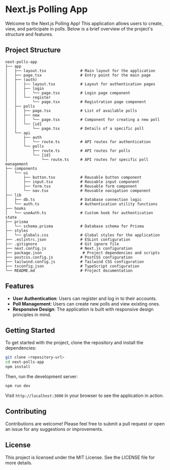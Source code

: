 # Next.js Polling App

Welcome to the Next.js Polling App! This application allows users to create, view, and participate in polls. Below is a brief overview of the project's structure and features.

## Project Structure

```
next-polls-app
├── app
│   ├── layout.tsx               # Main layout for the application
│   ├── page.tsx                 # Entry point for the main page
│   ├── (auth)
│   │   ├── layout.tsx           # Layout for authentication pages
│   │   ├── login
│   │   │   └── page.tsx         # Login page component
│   │   └── register
│   │       └── page.tsx         # Registration page component
│   ├── polls
│   │   ├── page.tsx             # List of available polls
│   │   ├── new
│   │   │   └── page.tsx         # Component for creating a new poll
│   │   └── [id]
│   │       └── page.tsx         # Details of a specific poll
│   └── api
│       ├── auth
│       │   └── route.ts         # API routes for authentication
│       └── polls
│           ├── route.ts         # API routes for polls
│           └── [id]
│               └── route.ts     # API routes for specific poll management
├── components
│   └── ui
│       ├── button.tsx           # Reusable button component
│       ├── input.tsx            # Reusable input component
│       ├── form.tsx             # Reusable form component
│       └── nav.tsx              # Reusable navigation component
├── lib
│   ├── db.ts                    # Database connection logic
│   └── auth.ts                  # Authentication utility functions
├── hooks
│   └── useAuth.ts               # Custom hook for authentication state
├── prisma
│   └── schema.prisma            # Database schema for Prisma
├── styles
│   └── globals.css              # Global styles for the application
├── .eslintrc.json               # ESLint configuration
├── .gitignore                   # Git ignore file
├── next.config.js               # Next.js configuration
├── package.json                  # Project dependencies and scripts
├── postcss.config.js            # PostCSS configuration
├── tailwind.config.js           # Tailwind CSS configuration
├── tsconfig.json                # TypeScript configuration
└── README.md                    # Project documentation
```

## Features

- **User Authentication**: Users can register and log in to their accounts.
- **Poll Management**: Users can create new polls and view existing ones.
- **Responsive Design**: The application is built with responsive design principles in mind.

## Getting Started

To get started with the project, clone the repository and install the dependencies:

```bash
git clone <repository-url>
cd next-polls-app
npm install
```

Then, run the development server:

```bash
npm run dev
```

Visit `http://localhost:3000` in your browser to see the application in action.

## Contributing

Contributions are welcome! Please feel free to submit a pull request or open an issue for any suggestions or improvements.

## License

This project is licensed under the MIT License. See the LICENSE file for more details.